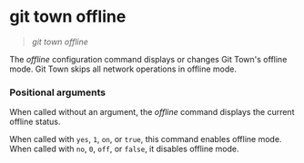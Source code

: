 # git town offline

> _git town offline <status>_

The _offline_ configuration command displays or changes Git Town's offline mode.
Git Town skips all network operations in offline mode.

### Positional arguments

When called without an argument, the _offline_ command displays the current
offline status.

When called with `yes`, `1`, `on`, or `true`, this command enables offline mode.
When called with `no`, `0`, `off`, or `false`, it disables offline mode.
